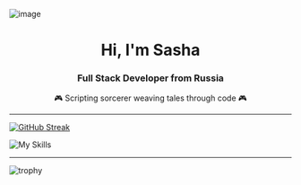 


![image](https://github.com/user-attachments/assets/414aedfb-e605-4d6e-9a84-1c5f0636ef4a)


<div id="header" align="center">
          <h1>Hi, I'm Sasha</hl>
          <h3>Full Stack Developer from Russia</h3> 
          🎮 Scripting sorcerer weaving tales through code 🎮
          
</div>

---

[![GitHub Streak](https://github-readme-streak-stats.herokuapp.com?user=SephirothAgent&theme=highcontrast&hide_border=true&card_width=1000)](https://git.io/streak-stats)

![My Skills](https://skillicons.dev/icons?i=unreal,gamemakerstudio,godot,java,py,js,dotnet,html,pytorch,git,github,stackoverflow,anaconda,npm,figma,sketchup,ae,ps,xd,ai,ableton,visualstudio,vscode,idea,pycharm,bash,powershell,notion,obsidian,discord)

---

![trophy](https://github-profile-trophy.vercel.app/?username=SephirothAgent&title=Commits,Followers&theme=juicyfresh)

          
          
